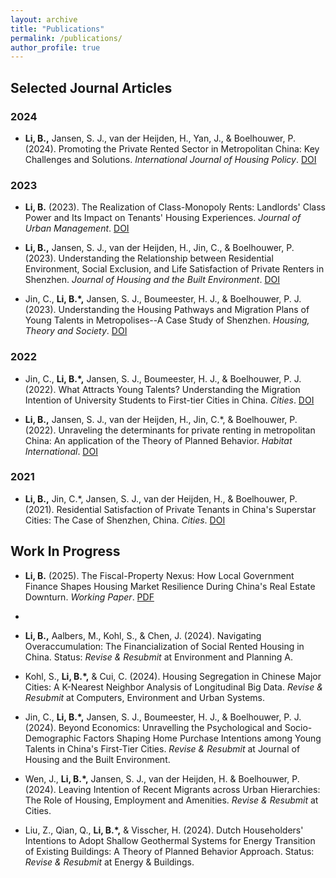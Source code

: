 ```yaml
---
layout: archive
title: "Publications"
permalink: /publications/
author_profile: true
---
```


## Selected Journal Articles

### 2024
* **Li, B.,** Jansen, S. J., van der Heijden, H., Yan, J., & Boelhouwer, P. (2024). Promoting the Private Rented Sector in Metropolitan China: Key Challenges and Solutions. *International Journal of Housing Policy*. [DOI](https://doi.org/10.1080/19491247.2024.2308735)

### 2023
* **Li, B.** (2023). The Realization of Class-Monopoly Rents: Landlords' Class Power and Its Impact on Tenants' Housing Experiences. *Journal of Urban Management*. [DOI](https://doi.org/10.1016/j.jum.2023.08.002)

* **Li, B.,** Jansen, S. J., van der Heijden, H., Jin, C., & Boelhouwer, P. (2023). Understanding the Relationship between Residential Environment, Social Exclusion, and Life Satisfaction of Private Renters in Shenzhen. *Journal of Housing and the Built Environment*. [DOI](https://link.springer.com/article/10.1007/s10901-023-10049-7)

* Jin, C., **Li, B.\*,** Jansen, S. J., Boumeester, H. J., & Boelhouwer, P. J. (2023). Understanding the Housing Pathways and Migration Plans of Young Talents in Metropolises--A Case Study of Shenzhen. *Housing, Theory and Society*. [DOI](https://doi.org/10.1080/14036096.2023.2200784)

### 2022
* Jin, C., **Li, B.\*,** Jansen, S. J., Boumeester, H. J., & Boelhouwer, P. J. (2022). What Attracts Young Talents? Understanding the Migration Intention of University Students to First-tier Cities in China. *Cities*. [DOI](https://doi.org/10.1016/j.cities.2022.103802)

* **Li, B.,** Jansen, S. J., van der Heijden, H., Jin, C.\*, & Boelhouwer, P. (2022). Unraveling the determinants for private renting in metropolitan China: An application of the Theory of Planned Behavior. *Habitat International*. [DOI](https://doi.org/10.1016/j.habitatint.2022.102640)

### 2021
* **Li, B.,** Jin, C.\*, Jansen, S. J., van der Heijden, H., & Boelhouwer, P. (2021). Residential Satisfaction of Private Tenants in China\'s Superstar Cities: The Case of Shenzhen, China. *Cities*. [DOI](https://doi.org/10.1016/j.cities.2021.103355)

## Work In Progress

* **Li, B.** (2025). The Fiscal-Property Nexus: How Local Government Finance Shapes Housing Market Resilience During China's Real Estate Downturn. *Working Paper*. [PDF](https://housingforall.github.io/files/li-2025-fiscal-property-nexus.pdf)
* 
* **Li, B.,** Aalbers, M., Kohl, S., & Chen, J. (2024). Navigating Overaccumulation: The Financialization of Social Rented Housing in China. Status: *Revise & Resubmit* at Environment and Planning A.

* Kohl, S., **Li, B.\*,** & Cui, C. (2024). Housing Segregation in Chinese Major Cities: A K-Nearest Neighbor Analysis of Longitudinal Big Data. *Revise & Resubmit* at Computers, Environment and Urban Systems.

* Jin, C., **Li, B.\*,** Jansen, S. J., Boumeester, H. J., & Boelhouwer, P. J. (2024). Beyond Economics: Unravelling the Psychological and Socio-Demographic Factors Shaping Home Purchase Intentions among Young Talents in China\'s First-Tier Cities. *Revise & Resubmit* at Journal of Housing and the Built Environment.

* Wen, J., **Li, B.\*,** Jansen, S. J., van der Heijden, H. & Boelhouwer, P. (2024). Leaving Intention of Recent Migrants across Urban Hierarchies: The Role of Housing, Employment and Amenities. *Revise & Resubmit* at Cities.

* Liu, Z., Qian, Q., **Li, B.\*,** & Visscher, H. (2024). Dutch Householders\' Intentions to Adopt Shallow Geothermal Systems for Energy Transition of Existing Buildings: A Theory of Planned Behavior Approach. Status: *Revise & Resubmit* at Energy & Buildings.
